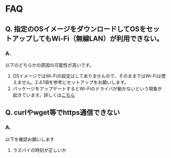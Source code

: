 # FAQ

## Q. 指定のOSイメージをダウンロードしてOSをセットアップしてもWi-Fi（無線LAN）が利用できない。

### A. 

以下のどちらかの原因の可能性が高いです。

1. OSイメージではWi-Fiの設定はしてありませんので、そのままではWi-Fiは使えません。2.4.1項を参考にセットアップをお願いします。
1. パッケージをアップデートするとWi-Fiのドライバが動かないという現象が起きています。詳しくは[こちら](https://github.com/ryuichiueda/raspimouse_book_info/blob/master/trouble_reports/wifiproblem.md)


## Q. curlやwget等でhttps通信できない

### A. 

以下を確認お願いします

1. ラズパイの時刻が正しいか
